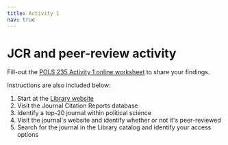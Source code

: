 ```yaml
---
title: Activity 1
nav: true
---
```

# JCR and peer-review activity

Fill-out the <a href="https://uidaho.co1.qualtrics.com/jfe/form/SV_5zPkMyj557JcwVT" target="_blank">POLS 235 Activity 1 online worksheet</a> to share your findings.

Instructions are also included below:
1. Start at the <a href="https://www.lib.uidaho.edu" target="_blank">Library website</a>
2. Visit the Journal Citation Reports database 
3. Identify a top-20 journal within political science
4. Visit the journal's website and identify whether or not it's peer-reviewed
5. Search for the journal in the Library catalog and identify your access options
